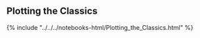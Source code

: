 Plotting the Classics
------------------------------

{% include "../../../notebooks-html/Plotting_the_Classics.html" %}
